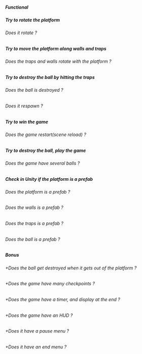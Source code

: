 ##### Functional

##### Try to rotate the platform

###### Does it rotate ?

##### Try to move the platform along walls and traps

###### Does the traps and walls rotate with the platform ?

##### Try to destroy the ball by hitting the traps

###### Does the ball is destroyed ?

###### Does it respawn ?

##### Try to win the game

###### Does the game restart(scene reload) ?

##### Try to destroy the ball, play the game

###### Does the game have several balls ?

##### Check in Unity if the platform is a prefab

###### Does the platform is a prefab ?

###### Does the walls is a prefab ?

###### Does the traps is a prefab ?

###### Does the ball is a prefab ?

##### Bonus

###### +Does the ball get destroyed when it gets out of the platform ?

###### +Does the game have many checkpoints ?

###### +Does the game have a timer, and display at the end ?

###### +Does the game have an HUD ?

###### +Does it have a pause menu ?

###### +Does it have an end menu ?